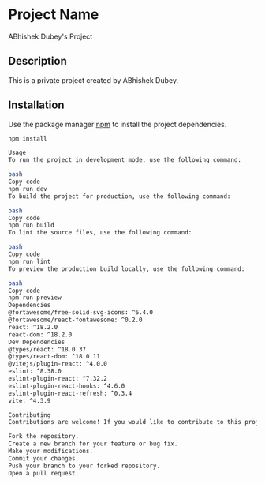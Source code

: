 # Project Name

ABhishek Dubey's Project

## Description

This is a private project created by ABhishek Dubey.

## Installation

Use the package manager [npm](https://www.npmjs.com/) to install the project dependencies.

```bash
npm install

Usage
To run the project in development mode, use the following command:

bash
Copy code
npm run dev
To build the project for production, use the following command:

bash
Copy code
npm run build
To lint the source files, use the following command:

bash
Copy code
npm run lint
To preview the production build locally, use the following command:

bash
Copy code
npm run preview
Dependencies
@fortawesome/free-solid-svg-icons: ^6.4.0
@fortawesome/react-fontawesome: ^0.2.0
react: ^18.2.0
react-dom: ^18.2.0
Dev Dependencies
@types/react: ^18.0.37
@types/react-dom: ^18.0.11
@vitejs/plugin-react: ^4.0.0
eslint: ^8.38.0
eslint-plugin-react: ^7.32.2
eslint-plugin-react-hooks: ^4.6.0
eslint-plugin-react-refresh: ^0.3.4
vite: ^4.3.9

Contributing
Contributions are welcome! If you would like to contribute to this project, please follow these steps:

Fork the repository.
Create a new branch for your feature or bug fix.
Make your modifications.
Commit your changes.
Push your branch to your forked repository.
Open a pull request.